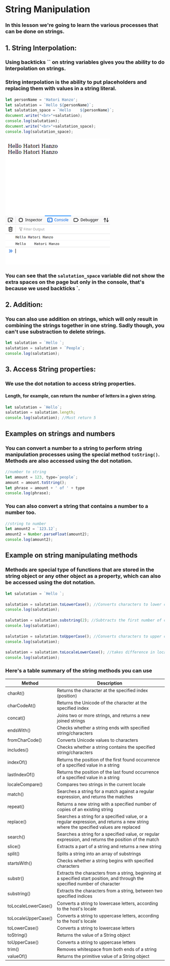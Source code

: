 # String Manipulation

### In this lesson we're going to learn the various processes that can be done on strings.


## 1. String Interpolation:
### Using backticks `` on string variables gives you the ability to do Interpolation on strings.
### String interpolation is the ability to put placeholders and replacing them with values in a string literal.

```javascript
let personName = 'Hatori Hanzo';
let salutation = `Hello ${personName}`;
let salutation_space = `Hello    ${personName}`;
document.write("<br>"+salutation);
console.log(salutation);
document.write("<br>"+salutation_space);
console.log(salutation_space);
```

![p1](./images/ls12-1.png)

### You can see that the `salutation_space` variable did not show the extra spaces on the page but only in the console, that's because we used backticks `.  


## 2. Addition:

### You can also use addition on strings, which will only result in combining the strings together in one string. Sadly though, you can't use substraction to delete strings.

```javascript
let salutation = `Hello `;
salutation = salutation + `People`;
console.log(salutation);
```


## 3. Access String properties:
### We use the dot notation to access string properties.
#### Length, for example, can return the number of letters in a given string.

```javascript
let salutation = `Hello`;
salutation = salutation.length;
console.log(salutation); //Must return 5
```

## Examples on strings and numbers
### You can convert a number to a string to perform string manipulation processes using the special method `toString()`. Methods are also accessed using the dot notation.

```javascript
//number to string
let amount = 123, type=`people`;
amount = amount.toString();
let phrase = amount + ' of ' + type
console.log(phrase);
```

### You can also convert a string that contains a number to a number too.
```javascript
//string to number
let amount2 = `123.12`;
amount2 = Number.parseFloat(amount2);
console.log(amount2);
```


## Example on string manipulating methods
### Methods are special type of functions that are stored in the string object or any other object as a property, which can also be accessed using the dot notation.

```javascript
let salutation = `Hello `;

salutation = salutation.toLowerCase(); //Converts characters to lower case
console.log(salutation);

salutation = salutation.substring(2); //Subtracts the first number of characters you specify 
console.log(salutation);

salutation = salutation.toUpperCase(); //Converts characters to upper case
console.log(salutation);

salutation = salutation.toLocaleLowerCase(); //takes difference in locales (languages) into account
console.log(salutation);
```

### Here's a table summary of the string methods you can use

|Method|Description|
|------|-----------|
|charAt()| 	Returns the character at the specified index (position)|
|charCodeAt()| 	Returns the Unicode of the character at the specified index|
|concat()| 	Joins two or more strings, and returns a new joined strings|
|endsWith()| 	Checks whether a string ends with specified string/characters|
|fromCharCode()| 	Converts Unicode values to characters|
|includes()| 	Checks whether a string contains the specified string/characters|
|indexOf()| 	Returns the position of the first found occurrence of a specified value in a string|
|lastIndexOf()| 	Returns the position of the last found occurrence of a specified value in a string|
|localeCompare()| 	Compares two strings in the current locale|
|match()| 	Searches a string for a match against a regular expression, and returns the matches|
|repeat()| 	Returns a new string with a specified number of copies of an existing string|
|replace()| 	Searches a string for a specified value, or a regular expression, and returns a new string where the specified values are replaced|
|search()| 	Searches a string for a specified value, or regular expression, and returns the position of the match|
|slice()| 	Extracts a part of a string and returns a new string|
|split()| 	Splits a string into an array of substrings|
|startsWith()| 	Checks whether a string begins with specified characters|
|substr()| 	Extracts the characters from a string, beginning at a specified start position, and through the specified number of character|
|substring()| 	Extracts the characters from a string, between two specified indices|
|toLocaleLowerCase()| 	Converts a string to lowercase letters, according to the host's locale|
|toLocaleUpperCase()| 	Converts a string to uppercase letters, according to the host's locale|
|toLowerCase()| 	Converts a string to lowercase letters|
|toString()| 	Returns the value of a String object|
|toUpperCase()| 	Converts a string to uppercase letters|
|trim()| 	Removes whitespace from both ends of a string|
|valueOf()| 	Returns the primitive value of a String object|
